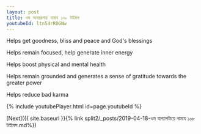 ```yaml
---
layout: post
title: ওম অনন্তরূপায় নামায ১০৮ টাইমস
youtubeId: ltn54rRDGNw
---
```

 
 
Helps get goodness, bliss and peace and God's blessings
 
Helps remain focused, help generate inner energy 
 
Helps boost physical and mental health 
 
Helps remain grounded and generates a sense of gratitude towards the greater power 
 
Helps reduce bad karma
 
 
 
 


{% include youtubePlayer.html id=page.youtubeId %}
 
[Next]({{ site.baseurl }}{% link  split2/_posts/2019-04-18-ওম যাগ্যাপটায়ে নামায ১০৮ টাইমস.md%})
 
